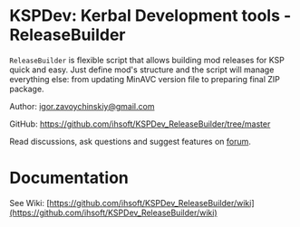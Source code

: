 # KSPDev: Kerbal Development tools - ReleaseBuilder

`ReleaseBuilder` is flexible script that allows building mod releases for KSP quick and easy.
Just define mod's structure and the script will manage everything else: from updating MinAVC
version file to preparing final ZIP package.

Author: igor.zavoychinskiy@gmail.com

GitHub: https://github.com/ihsoft/KSPDev_ReleaseBuilder/tree/master

Read discussions, ask questions and suggest features on
[forum](http://forum.kerbalspaceprogram.com/index.php?/topic/150786-12-kspdev-logconsole-utils).

# Documentation

See Wiki: [https://github.com/ihsoft/KSPDev_ReleaseBuilder/wiki](https://github.com/ihsoft/KSPDev_ReleaseBuilder/wiki)
